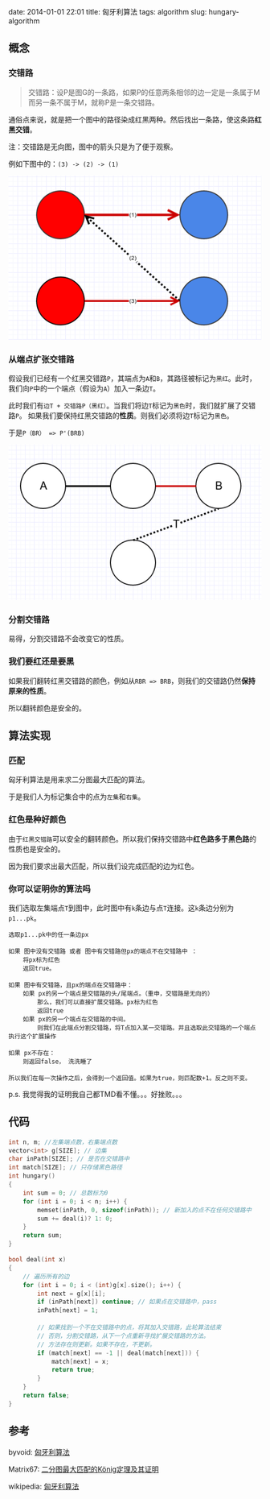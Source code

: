 date: 2014-01-01 22:01
title: 匈牙利算法
tags: algorithm
slug: hungary-algorithm

## 概念

### 交错路

> 交错路：设P是图G的一条路，如果P的任意两条相邻的边一定是一条属于M而另一条不属于M，就称P是一条交错路。

通俗点来说，就是把一个图中的路径染成红黑两种。然后找出一条路，使这条路**红黑交错**。

注：交错路是无向图，图中的箭头只是为了便于观察。

例如下图中的：``(3) -> (2) -> (1)``

![图1][1]

### 从端点扩张交错路

假设我们已经有一个红黑交错路``P``，其端点为``A``和``B``，其路径被标记为``黑红``。此时，我们向``P``中的一个端点（假设为``A``）加入一条边``T``。

此时我们有``边T + 交错路P（黑红）``。当我们将边``T``标记为``黑色``时，我们就扩展了交错路``P``。
如果我们要保持红黑交错路的**性质**。则我们必须将边``T``标记为``黑色``。

于是``P（BR） => P'(BRB)``

![图2][2]

### 分割交错路

易得，分割交错路不会改变它的性质。

### 我们要红还是要黑

如果我们翻转红黑交错路的颜色，例如从``RBR => BRB``，则我们的交错路仍然**保持原来的性质**。

所以翻转颜色是安全的。

## 算法实现

### 匹配

匈牙利算法是用来求二分图最大匹配的算法。

于是我们人为标记集合中的点为``左集``和``右集``。


### 红色是种好颜色

由于``红黑交错路``可以安全的翻转颜色。所以我们保持交错路中**红色路多于黑色路**的性质也是安全的。

因为我们要求出最大匹配，所以我们设完成匹配的边为红色。

### 你可以证明你的算法吗

我们选取左集端点``T``到图中，此时图中有``k``条边与点``T``连接。这``k``条边分别为``p1...pk``。

```
选取p1...pk中的任一条边px

如果 图中没有交错路 或者 图中有交错路但px的端点不在交错路中 ：
    将px标为红色
    返回true。

如果 图中有交错路，且px的端点在交错路中：
    如果 px的另一个端点是交错路的头/尾端点。（重申，交错路是无向的）
        那么，我们可以直接扩展交错路。px标为红色
        返回true
    如果 px的另一个端点在交错路的中间。
        则我们在此端点分割交错路，将T点加入某一交错路。并且选取此交错路的一个端点执行这个扩展操作

如果 px不存在：
    则返回false， 洗洗睡了

所以我们在每一次操作之后，会得到一个返回值。如果为true，则匹配数+1。反之则不变。
```

p.s. 我觉得我的证明我自己都TMD看不懂。。。好挫败。。。

## 代码

```cpp
int n, m; //左集端点数，右集端点数
vector<int> g[SIZE]; // 边集
char inPath[SIZE]; // 是否在交错路中
int match[SIZE]; // 只存储黑色路径
int hungary()
{
    int sum = 0; // 总数标为0
    for (int i = 0; i < n; i++) {
        memset(inPath, 0, sizeof(inPath)); // 新加入的点不在任何交错路中
        sum += deal(i)? 1: 0;
    }
    return sum;
}
```

```cpp
bool deal(int x)
{
    // 遍历所有的边
    for (int i = 0; i < (int)g[x].size(); i++) {
        int next = g[x][i];
        if (inPath[next]) continue; // 如果点在交错路中，pass
        inPath[next] = 1;
        
        // 如果找到一个不在交错路中的点，将其加入交错路，此轮算法结束
        // 否则，分割交错路，从下一个点重新寻找扩展交错路的方法。
        // 方法存在则更新。如果不存在，不更新。
        if (match[next] == -1 || deal(match[next])) {
            match[next] = x;
            return true;
        }
    }
    return false;
}
```

## 参考

byvoid: [匈牙利算法][3]

Matrix67: [二分图最大匹配的König定理及其证明][4]

wikipedia: [匈牙利算法][5]

[1]: https://github.com/Wizmann/assets/raw/master/wizmann-tk-pic/blog-hungary-1.png
[2]: https://github.com/Wizmann/assets/raw/master/wizmann-tk-pic/blog-hungary-2.png
[3]: https://www.byvoid.com/blog/hungary
[4]: http://www.matrix67.com/blog/archives/116
[5]: http://zh.wikipedia.org/wiki/%E5%8C%88%E7%89%99%E5%88%A9%E7%AE%97%E6%B3%95
